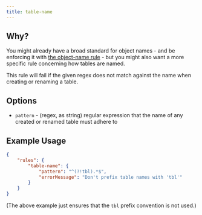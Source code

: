 ```yaml
---
title: table-name
---
```


## Why?

You might already have a broad standard for object names - and be enforcing it with [the object-name rule](rules/object-name.md) - but you might also want a more specific rule concerning how tables are named.

This rule will fail if the given regex does not match against the name when creating or renaming a table.

## Options

- `pattern` - (regex, as string) regular expression that the name of any created or renamed table must adhere to

## Example Usage

```json
{
    "rules": {
        "table-name": {
            "pattern": "^(?!tbl).*$",
            "errorMessage": "Don't prefix table names with 'tbl'"
        }
    }
}
``` 

(The above example just ensures that the `tbl` prefix convention is not used.)
